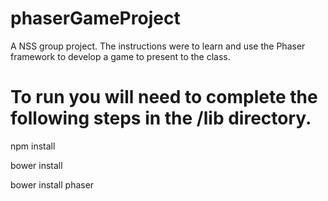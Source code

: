 # phaserGameProject

A NSS group project.  The instructions were to learn and use the Phaser framework to develop a game to present to the class.

# To run you will need to complete the following steps in the /lib directory.

npm install

bower install

bower install phaser